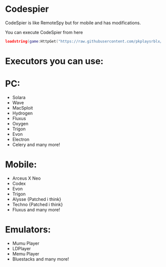 # Codespier

CodeSpier is like RemoteSpy but for mobile and has modifications.

You can execute CodeSpier from here

```lua
loadstring(game:HttpGet("https://raw.githubusercontent.com/pkplaysrblx/codespier/main/obf_Bp0mC96sboM4oZZ6mU2sOy64yD5fEPK8qTZpy451VKyIyd7u9F8Xc3w9VI5Y0Kw8cVw4xG7wVgB6325aPQu1LTJvtt58IiaR"))("CodeSpier")
```

# Executors you can use:

# PC:

- Solara
- Wave
- MacSploit
- Hydrogen
- Fluxus
- Oxygen
- Trigon
- Evon
- Electron
- Celery
and many more!

# Mobile:

- Arceus X Neo
- Codex
- Evon
- Trigon
- Alysse {Patched i think}
- Techno {Patched i think}
- Fluxus
  and many more!

# Emulators:

- Mumu Player
- LDPlayer
- Memu Player
- Bluestacks
 and many more!
